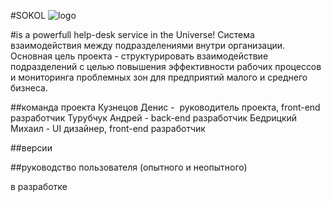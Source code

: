 #SOKOL 
![logo](https://github.com/khasang/SOKOL/blob/develop/sokol/web/WEB-INF/views/img/Logo1.png)


#is a powerfull help-desk service in the Universe!
Система взаимодействия между подразделениями внутри организации. Основная цель проекта - структурировать взаимодействие подразделений с целью повышения эффективности рабочих процессов и мониторинга проблемных зон для предприятий малого и среднего бизнеса.

##команда проекта
Кузнецов Денис -  руководитель проекта, front-end разработчик
Турубчук Андрей - back-end разработчик
Бедрицкий Михаил - UI дизайнер, front-end разработчик

##версии

##руководство пользователя (опытного и неопытного)

в разработке
